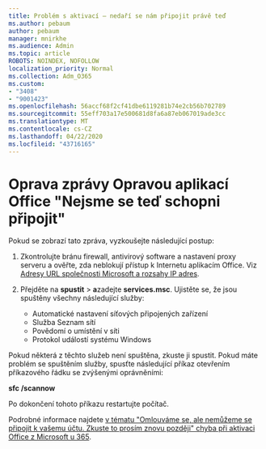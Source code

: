```yaml
---
title: Problém s aktivací – nedaří se nám připojit právě teď
ms.author: pebaum
author: pebaum
manager: mnirkhe
ms.audience: Admin
ms.topic: article
ROBOTS: NOINDEX, NOFOLLOW
localization_priority: Normal
ms.collection: Adm_O365
ms.custom:
- "3408"
- "9001423"
ms.openlocfilehash: 56accf68f2cf41dbe6119281b74e2cb56b702789
ms.sourcegitcommit: 55eff703a17e500681d8fa6a87eb067019ade3cc
ms.translationtype: MT
ms.contentlocale: cs-CZ
ms.lasthandoff: 04/22/2020
ms.locfileid: "43716165"
---
```

# <a name="fixing-the-office-apps-we-are-unable-to-connect-right-now-message"></a>Oprava zprávy Opravou aplikací Office "Nejsme se teď schopni připojit"

Pokud se zobrazí tato zpráva, vyzkoušejte následující postup:

1. Zkontrolujte bránu firewall, antivirový software a nastavení proxy serveru a ověřte, zda neblokují přístup k Internetu aplikacím Office. Viz [Adresy URL společnosti Microsoft a rozsahy IP adres](https://docs.microsoft.com/office365/enterprise/urls-and-ip-address-ranges).

2. Přejděte na **spustit** > **a**zadejte **services.msc**. Ujistěte se, že jsou spuštěny všechny následující služby:
    - Automatické nastavení síťových připojených zařízení
    - Služba Seznam sítí
    - Povědomí o umístění v síti
    - Protokol událostí systému Windows

Pokud některá z těchto služeb není spuštěna, zkuste ji spustit. Pokud máte problém se spuštěním služby, spusťte následující příkaz otevřením příkazového řádku se zvýšenými oprávněními:

**sfc /scannow**

Po dokončení tohoto příkazu restartujte počítač.

Podrobné informace najdete [v tématu "Omlouváme se, ale nemůžeme se připojit k vašemu účtu. Zkuste to prosím znovu později" chyba při aktivaci Office z Microsoft u 365](https://docs.microsoft.com/office/troubleshoot/activation-installation/issue-when-activate-office-from-office-365).